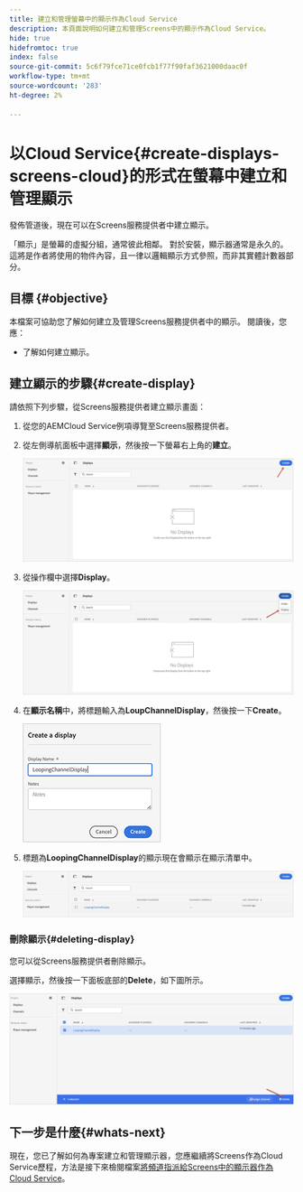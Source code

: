 ```yaml
---
title: 建立和管理螢幕中的顯示作為Cloud Service
description: 本頁面說明如何建立和管理Screens中的顯示作為Cloud Service。
hide: true
hidefromtoc: true
index: false
source-git-commit: 5c6f79fce71ce0fcb1f77f90faf3621000daac0f
workflow-type: tm+mt
source-wordcount: '283'
ht-degree: 2%

---
```



# 以Cloud Service{#create-displays-screens-cloud}的形式在螢幕中建立和管理顯示

發佈管道後，現在可以在Screens服務提供者中建立顯示。

「顯示」是螢幕的虛擬分組，通常彼此相鄰。 對於安裝，顯示器通常是永久的。 這將是作者將使用的物件內容，且一律以邏輯顯示方式參照，而非其實體計數器部分。

## 目標 {#objective}

本檔案可協助您了解如何建立及管理Screens服務提供者中的顯示。 閱讀後，您應：

* 了解如何建立顯示。

## 建立顯示的步驟{#create-display}

請依照下列步驟，從Screens服務提供者建立顯示畫面：

1. 從您的AEMCloud Service例項導覽至Screens服務提供者。
1. 從左側導航面板中選擇&#x200B;**顯示**，然後按一下螢幕右上角的&#x200B;**建立**。

   ![影像](/help/screens-cloud/assets/display/disp-1.png)

1. 從操作欄中選擇&#x200B;**Display**。

   ![影像](/help/screens-cloud/assets/display/disp-2.png)

1. 在&#x200B;**顯示名稱**&#x200B;中，將標題輸入為&#x200B;**LoupChannelDisplay**，然後按一下&#x200B;**Create**。

   ![影像](/help/screens-cloud/assets/display/disp3.png)

1. 標題為&#x200B;**LoopingChannelDisplay**&#x200B;的顯示現在會顯示在顯示清單中。

   ![影像](/help/screens-cloud/assets/display/disp-4.png)

### 刪除顯示{#deleting-display}

您可以從Screens服務提供者刪除顯示。

選擇顯示，然後按一下面板底部的&#x200B;**Delete**，如下圖所示。

![影像](/help/screens-cloud/assets/display/disp-5.png)

## 下一步是什麼{#whats-next}

現在，您已了解如何為專案建立和管理顯示器，您應繼續將Screens作為Cloud Service歷程，方法是接下來檢閱檔案[將頻道指派給Screens中的顯示器作為Cloud Service](/help/screens-cloud/creating-content/assigning-channels-to-display.md)。